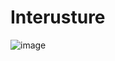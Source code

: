 # Interusture


![image](https://github.com/user-attachments/assets/7b24844d-6431-41ed-bc4c-5d9c70eb5c14)

